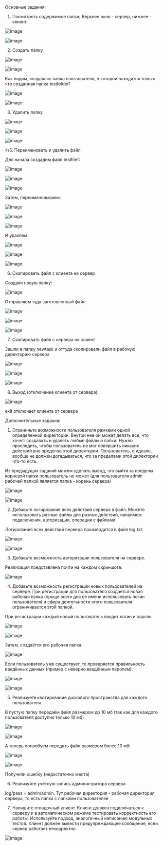 Основные задания:

1. Посмотреть содержимое папки; Верхнее окно - сервер, нижнее - клиент.

![image](https://user-images.githubusercontent.com/90458771/146663909-276f2be1-ba30-4b6a-8be0-129f58a54efd.png)

![image](https://user-images.githubusercontent.com/90458771/146663917-b81f3d14-0cd2-4b8e-a02f-f2d166e107ea.png)

2. Создать папку

![image](https://user-images.githubusercontent.com/90458771/146663930-24a07aa5-1f07-4a8f-abf3-bf7299d915dc.png)

![image](https://user-images.githubusercontent.com/90458771/146663937-30960458-7f69-459f-86aa-765e61a09f34.png)

Как видим, создалась папка пользователя, в которой находится только что созданная папка testfolder1

![image](https://user-images.githubusercontent.com/90458771/146663947-7dc2f0d6-23bb-4287-b3aa-c820b4088ec3.png)

![image](https://user-images.githubusercontent.com/90458771/146663950-99334c04-5754-4f1d-96b1-b69a1c6038f9.png)

3. Удалить папку

![image](https://user-images.githubusercontent.com/90458771/146663998-ace1beee-f88e-4ea4-b650-105375ff495b.png)

![image](https://user-images.githubusercontent.com/90458771/146664000-e2ddeca9-f4a9-40d8-bcae-922616d19db9.png)

![image](https://user-images.githubusercontent.com/90458771/146664041-86536c15-c1b7-49fc-83be-605def329e42.png)

4/5. Переименовать и удалить файл

Для начала создадим файл testfile1:

![image](https://user-images.githubusercontent.com/90458771/146664076-57d00357-b473-4b97-93e2-a7b7c18a0439.png)

![image](https://user-images.githubusercontent.com/90458771/146664086-9720d98b-abc4-448a-8a7d-6553ef07be90.png)

![image](https://user-images.githubusercontent.com/90458771/146664081-1534d9b0-b168-4057-9fa6-8cb6708ad6c4.png)

Затем, переименовываем:

![image](https://user-images.githubusercontent.com/90458771/146664108-dcd68a6e-aa91-41ac-bd37-d9c16a1b9fc5.png)

![image](https://user-images.githubusercontent.com/90458771/146664110-1837b8a4-644c-4a8b-9228-5c751156ac93.png)

![image](https://user-images.githubusercontent.com/90458771/146664115-228fd72e-d68c-4795-8a41-cb94633f8abd.png)

И удаляем:

![image](https://user-images.githubusercontent.com/90458771/146664130-ebcb7d28-17d2-4bea-a622-25005554206c.png)

![image](https://user-images.githubusercontent.com/90458771/146664135-11a08f6e-402d-445d-a000-85e7ed074bd3.png)

![image](https://user-images.githubusercontent.com/90458771/146664139-4f229f5f-e845-498b-b0fd-13b6f5905463.png)

6. Скопировать файл с клиента на сервер

Создали новую папку:

![image](https://user-images.githubusercontent.com/90458771/146664277-84841a0a-5082-46b8-8736-8f86101ce8a7.png)

Отправляем туда заготовленный файл:

![image](https://user-images.githubusercontent.com/90458771/146664284-488cd556-c31f-46e3-a50d-09e6aca0cee5.png)

![image](https://user-images.githubusercontent.com/90458771/146664290-9373c3e5-b8a1-4c04-aa3a-c54a0d0bcc16.png)

![image](https://user-images.githubusercontent.com/90458771/146664301-fe328bf8-b60e-4873-8daa-0ce7c9658492.png)

7. Скопировать файл с сервера на клиент

Зашли в папку newtask и оттуда скопировали файл в рабочую директорию сервера

![image](https://user-images.githubusercontent.com/90458771/146664370-3cbdbc85-16a7-4777-9c28-c8f161e380ea.png)

![image](https://user-images.githubusercontent.com/90458771/146664374-3247dda3-5557-420e-b836-81684379b273.png)

![image](https://user-images.githubusercontent.com/90458771/146664385-7ddc6384-aa14-431a-a347-3777c2dbbe1a.png)

8. Выход (отключение клиента от сервера)

![image](https://user-images.githubusercontent.com/90458771/146664397-07136e6b-105b-4d7b-9396-4422a7850d0d.png)

exit отключает клиента от сервера




Дополнительные задания:

1. Ограничьте возможности пользователя рамками одной определенной директории. Внутри нее он может делать все, что хочет: создавать и удалять любые файлы и папки. Нужно проследить, чтобы пользователь не мог совершить никаких действий вне пределов этой директории. Пользователь, в идеале, вообще не должен догадываться, что за пределами этой директории что-то есть.

Из предыдущих заданий можем сделать вывод, что выйти за пределы корневой папки пользователь не может (для пользователя admin рабочей папкой является папка - корень сервера)

![image](https://user-images.githubusercontent.com/90458771/146664525-48494ac9-20b2-48bc-8281-494ce9922651.png)

![image](https://user-images.githubusercontent.com/90458771/146664532-716154b1-1bee-4b10-b036-d89981d558f5.png)

2. Добавьте логирование всех действий сервера в файл. Можете использовать разные файлы для разных действий, например: подключения, авторизации, операции с файлами.

Логирования всех действий сервера производится в файл log.txt:

![image](https://user-images.githubusercontent.com/90458771/146664564-dde10dc2-a5f7-4760-8a26-e9671be1de3f.png)

![image](https://user-images.githubusercontent.com/90458771/146664589-b0fb45ed-3b5d-4067-9ab9-066672e4bf2c.png)

3. Добавьте возможность авторизации пользователя на сервере.

Реализация представлена почти на каждом скриншоте:

![image](https://user-images.githubusercontent.com/90458771/146664635-6190817d-03ee-4f7b-bdf2-ff9030ef76d9.png)

4. Добавьте возможность регистрации новых пользователей на сервере. При регистрации для пользователя создается новая рабочая папка (проще всего для ее имени использовать логин пользователя) и сфера деятельности этого пользователя ограничивается этой папкой.

При регистрации каждый новый пользователь вводит логин и пароль

![image](https://user-images.githubusercontent.com/90458771/146664671-a94fa382-1ee4-492d-b23f-7a6b5cb45d29.png)

![image](https://user-images.githubusercontent.com/90458771/146664681-9551b864-1e13-48d8-8f07-1ee0a4ad9950.png)

Затем, создаётся его рабочая папка:

![image](https://user-images.githubusercontent.com/90458771/146664688-51185642-ca8e-412a-a54f-772ebc7318db.png)

Если пользователь уже существует, то проверяется правильность введённых данных (пример с неверно введённым паролем):

![image](https://user-images.githubusercontent.com/90458771/146664720-8fce435a-d2ba-4c97-ac2f-5861886a38d3.png)

![image](https://user-images.githubusercontent.com/90458771/146664738-5e2fb7e6-c535-4656-bc3c-911784fcfc3a.png)

5. Реализуете квотирование дискового пространства для каждого пользователя.

В пустую папку передаём файл размером до 10 мб (так как для каждого пользователя доступно только 10 мб)

![image](https://user-images.githubusercontent.com/90458771/146664907-452dc0f7-606a-4a82-b923-563f7e21c78e.png)

![image](https://user-images.githubusercontent.com/90458771/146664914-07531c54-98fb-4cb5-8579-216c623d136d.png)

А теперь попробуем передать файл размером более 10 мб:

![image](https://user-images.githubusercontent.com/90458771/146664931-879a6386-c22b-47a4-b71f-b5725d23281b.png)

![image](https://user-images.githubusercontent.com/90458771/146664940-c3ac4596-9a01-4e32-a36c-b7a8e65e50d5.png)

Получили ошибку (недостаточно места)

6. Реализуйте учётную запись администратора сервера.

log/pass = admin/admin. Тут рабочая директория - рабочая директория сервера, то есть папка с папками пользователей

7. Напишите отладочный клиент. Клиент должен подключаться к серверу и в автоматическом режиме тестировать корректность его работы. Используйте подход, аналогичный написанию модульных тестов. Клиент должен вывести предупреждающее сообщение, если сервер работает некорректно.

![image](https://user-images.githubusercontent.com/90458771/146665005-c6f83774-6385-4fc5-89dc-30bd81dff6f1.png)
